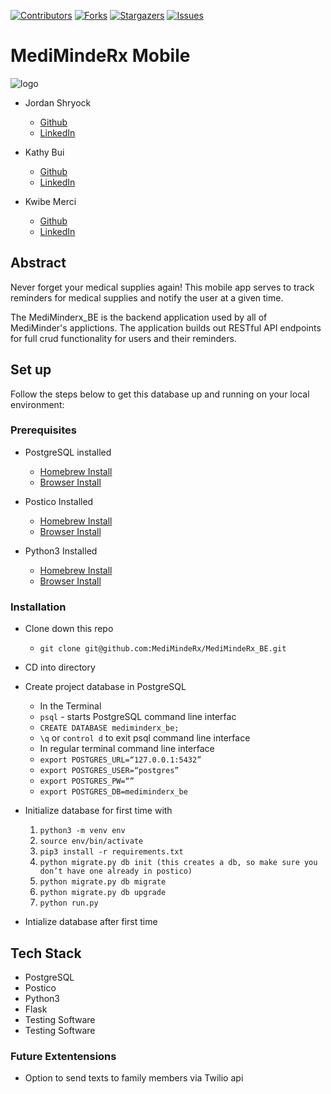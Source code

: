 [![Contributors][contributors-shield]][contributors-url]
[![Forks][forks-shield]][forks-url]
[![Stargazers][stars-shield]][stars-url]
[![Issues][issues-shield]][issues-url]

# MediMindeRx Mobile
  
![logo](./assets/logo.png)</br>

* Jordan Shryock
  * [Github](https://github.com/jordy1611) 
  * [LinkedIn](https://www.linkedin.com/in/jordan-shryock-6a48b9113/)

* Kathy Bui
  * [Github](https://github.com/kathybui732) 
  * [LinkedIn](https://www.linkedin.com/kathytbui/)

* Kwibe Merci
  * [Github](https://github.com/jkwibe) 
  * [LinkedIn](https://www.linkedin.com/kwibe-merci/)


## Abstract
Never forget your medical supplies again! This mobile app serves to track reminders for medical supplies and notify the user at a given time. 

The MediMinderx_BE is the backend application used by all of MediMinder's applictions. The application builds out RESTful API endpoints for full crud functionality for users and their reminders.

## Set up 
Follow the steps below to get this database up and running on your local environment:

### Prerequisites
* PostgreSQL installed 
  * [Homebrew Install](https://formulae.brew.sh/formula/postgresql)
  * [Browser Install](https://www.postgresql.org/download/)

* Postico Installed 
  * [Homebrew Install](https://formulae.brew.sh/cask/postico)
  * [Browser Install](https://eggerapps.at/postico/)

* Python3 Installed
  * [Homebrew Install](https://formulae.brew.sh/formula/python@3.8)
  * [Browser Install](https://www.python.org/downloads/)


### Installation
* Clone down this repo
  * `git clone git@github.com:MediMindeRx/MediMindeRx_BE.git`

* CD into directory

* Create project database in PostgreSQL
  * In the Terminal
  * `psql` - starts PostgreSQL command line interfac
  * `CREATE DATABASE mediminderx_be;`
  * `\q` or `control d` to exit psql command line interface
  * In regular terminal command line interface
  * `export POSTGRES_URL=“127.0.0.1:5432”`
  * `export POSTGRES_USER=“postgres”`
  * `export POSTGRES_PW=“”`
  * `export POSTGRES_DB=mediminderx_be`

* Initialize database for first time with
  1. `python3 -m venv env`
  2. `source env/bin/activate`
  3. `pip3 install -r requirements.txt`
  4. `python migrate.py db init (this creates a db, so make sure you don’t have one already in postico)`
  5. `python migrate.py db migrate`
  6. `python migrate.py db upgrade`
  7. `python run.py`

* Intialize database after first time

## Tech Stack 
- PostgreSQL
- Postico
- Python3
- Flask
- Testing Software
- Testing Software

### Future Extentensions
- Option to send texts to family members via Twilio api

<!-- MARKDOWN LINKS & IMAGES -->
<!-- https://www.markdownguide.org/basic-syntax/#reference-style-links -->
[contributors-shield]: https://img.shields.io/github/contributors/MediMindeRx/MediMindeRx-Mobile.svg?style=flat-square
[contributors-url]: https://github.com/MediMindeRx/MediMindeRx-Mobile/graphs/contributors
[forks-shield]: https://img.shields.io/github/forks/MediMindeRx/MediMindeRx-Mobile.svg?style=flat-square
[forks-url]: https://github.com/MediMindeRx/MediMindeRx-Mobile/network/members
[stars-shield]: https://img.shields.io/github/stars/MediMindeRx/MediMindeRx-Mobile.svg?style=flat-square
[stars-url]: https://github.com/MediMindeRx/MediMindeRx-Mobile/stargazers
[issues-shield]: https://img.shields.io/github/issues/MediMindeRx/MediMindeRx-Mobile.svg?style=flat-square
[issues-url]: https://github.com/MediMindeRx/MediMindeRx-Mobile/issues
